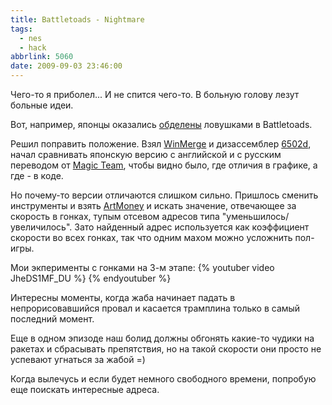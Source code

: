 ```yaml
---
title: Battletoads - Nightmare
tags:
  - nes
  - hack
abbrlink: 5060
date: 2009-09-03 23:46:00
---
```

Чего-то я приболел... И не спится чего-то.
В больную голову лезут больные идеи. 

Вот, например, японцы оказались [обделены](http://community.livejournal.com/ru_oldgames/144383.html) ловушками в Battletoads.

Решил поправить положение.
Взял [WinMerge](http://winmerge.org/) и дизассемблер [6502d](http://www.zophar.net/utilities/nesdev/6502d-disassembler.html), начал сравнивать японскую версию с английской и с русским переводом от [Magic Team](http://magicteam.net/index.htm), чтобы видно было, где отличия в графике, а где - в коде. 

Но почему-то версии отличаются слишком сильно. Пришлось сменить инструменты и взять [ArtMoney](http://www.artmoney.ru/rus.htm) и искать значение, отвечающее за скорость в гонках, тупым отсевом адресов типа "уменьшилось/увеличилось". Зато найденный адрес используется как коэффициент скорости во всех гонках, так что одним махом можно усложнить пол-игры.

Мои экперименты с гонками на 3-м этапе:
{% youtuber video JheDS1MF_DU %}
{% endyoutuber %}

Интересны моменты, когда жаба начинает падать в непрорисовавшийся провал и касается трамплина только в самый последний момент.

Еще в одном эпизоде наш болид должны обгонять какие-то чудики на ракетах и сбрасывать препятствия, но на такой скорости они просто не успевают угнаться за жабой =)

Когда вылечусь и если будет немного свободного времени, попробую еще поискать интересные адреса.
